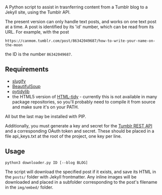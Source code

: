 A Python script to assist in trasnferring content from a Tumblr blog to a Jekyll site, using the Tumblr API.

The present version can only handle text posts, and works on one text post at a time. A post is identified by its 'id' number, which can be read from its URL. For example, with the post 
```
https://canmom.tumblr.com/post/86342049687/how-to-write-your-name-on-the-moon
```
the ID is the number `86342049687`.

## Requirements

- [slugify](https://github.com/un33k/python-slugify)
- [BeautifulSoup](https://www.crummy.com/software/BeautifulSoup/)
- [pytidylib](http://countergram.com/open-source/pytidylib/)
- the HTML5 version of [HTML-tidy](http://www.html-tidy.org/) - currently this is not available in many package repositories, so you'll probably need to compile it from source and make sure it's on your PATH.

All but the last may be installed with PIP.

Additionally, you must generate a key and secret for the [Tumblr REST API](https://www.tumblr.com/docs/en/api/v2) and a corresponding OAuth token and secret. These should be placed in a file api_keys.txt at the root of the project, one key per line.

## Usage
```
python3 downloader.py ID [--blog BLOG]
```
The script will download the specified post if it exists, and save its HTML in the `posts/` folder with Jekyll frontmatter. Any inline images will be downloaded and placed in a subfolder corresponding to the post's filename in the `img/embed/` folder.